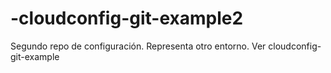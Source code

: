# -cloudconfig-git-example2
Segundo repo de configuración. Representa otro entorno. Ver cloudconfig-git-example 
